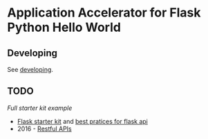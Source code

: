 # Application Accelerator for Flask Python Hello World

## Developing

See [developing](LOCAL-DEV.md).

## TODO

*Full starter kit example*

* [Flask starter kit](https://github.com/bajcmartinez/flask-api-starter-kit) and [best pratices for flask api](https://auth0.com/blog/best-practices-for-flask-api-development/)
* 2016 - [Restful APIs](https://auth0.com/blog/developing-restful-apis-with-python-and-flask/)
